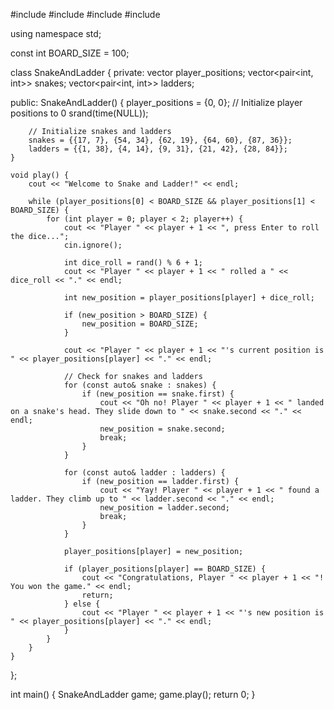 #include <iostream>
#include <cstdlib>
#include <ctime>
#include <vector>

using namespace std;

const int BOARD_SIZE = 100;

class SnakeAndLadder {
private:
    vector<int> player_positions;
    vector<pair<int, int>> snakes;
    vector<pair<int, int>> ladders;

public:
    SnakeAndLadder() {
        player_positions = {0, 0};  // Initialize player positions to 0
        srand(time(NULL));

        // Initialize snakes and ladders
        snakes = {{17, 7}, {54, 34}, {62, 19}, {64, 60}, {87, 36}};
        ladders = {{1, 38}, {4, 14}, {9, 31}, {21, 42}, {28, 84}};
    }

    void play() {
        cout << "Welcome to Snake and Ladder!" << endl;

        while (player_positions[0] < BOARD_SIZE && player_positions[1] < BOARD_SIZE) {
            for (int player = 0; player < 2; player++) {
                cout << "Player " << player + 1 << ", press Enter to roll the dice...";
                cin.ignore();

                int dice_roll = rand() % 6 + 1;
                cout << "Player " << player + 1 << " rolled a " << dice_roll << "." << endl;

                int new_position = player_positions[player] + dice_roll;

                if (new_position > BOARD_SIZE) {
                    new_position = BOARD_SIZE;
                }

                cout << "Player " << player + 1 << "'s current position is " << player_positions[player] << "." << endl;

                // Check for snakes and ladders
                for (const auto& snake : snakes) {
                    if (new_position == snake.first) {
                        cout << "Oh no! Player " << player + 1 << " landed on a snake's head. They slide down to " << snake.second << "." << endl;
                        new_position = snake.second;
                        break;
                    }
                }

                for (const auto& ladder : ladders) {
                    if (new_position == ladder.first) {
                        cout << "Yay! Player " << player + 1 << " found a ladder. They climb up to " << ladder.second << "." << endl;
                        new_position = ladder.second;
                        break;
                    }
                }

                player_positions[player] = new_position;

                if (player_positions[player] == BOARD_SIZE) {
                    cout << "Congratulations, Player " << player + 1 << "! You won the game." << endl;
                    return;
                } else {
                    cout << "Player " << player + 1 << "'s new position is " << player_positions[player] << "." << endl;
                }
            }
        }
    }
};

int main() {
    SnakeAndLadder game;
    game.play();
    return 0;
}
